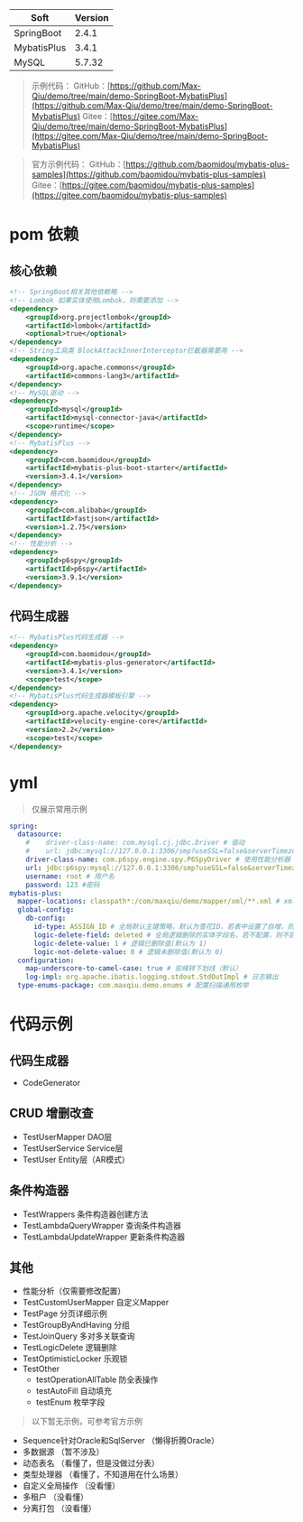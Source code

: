 Soft | Version
---|---
SpringBoot | 2.4.1
MybatisPlus | 3.4.1
MySQL | 5.7.32

> 示例代码：
GitHub：[https://github.com/Max-Qiu/demo/tree/main/demo-SpringBoot-MybatisPlus](https://github.com/Max-Qiu/demo/tree/main/demo-SpringBoot-MybatisPlus)
Gitee：[https://gitee.com/Max-Qiu/demo/tree/main/demo-SpringBoot-MybatisPlus](https://gitee.com/Max-Qiu/demo/tree/main/demo-SpringBoot-MybatisPlus)

> 官方示例代码：
GitHub：[https://github.com/baomidou/mybatis-plus-samples](https://github.com/baomidou/mybatis-plus-samples)
Gitee：[https://gitee.com/baomidou/mybatis-plus-samples](https://gitee.com/baomidou/mybatis-plus-samples)

# pom 依赖

## 核心依赖

```xml
<!-- SpringBoot相关其他依赖略 -->
<!-- Lombok 如果实体使用Lombok，则需要添加 -->
<dependency>
    <groupId>org.projectlombok</groupId>
    <artifactId>lombok</artifactId>
    <optional>true</optional>
</dependency>
<!-- String工具类 BlockAttackInnerInterceptor拦截器需要用 -->
<dependency>
    <groupId>org.apache.commons</groupId>
    <artifactId>commons-lang3</artifactId>
</dependency>
<!-- MySQL驱动 -->
<dependency>
    <groupId>mysql</groupId>
    <artifactId>mysql-connector-java</artifactId>
    <scope>runtime</scope>
</dependency>
<!-- MybatisPlus -->
<dependency>
    <groupId>com.baomidou</groupId>
    <artifactId>mybatis-plus-boot-starter</artifactId>
    <version>3.4.1</version>
</dependency>
<!-- JSON 格式化 -->
<dependency>
    <groupId>com.alibaba</groupId>
    <artifactId>fastjson</artifactId>
    <version>1.2.75</version>
</dependency>
<!-- 性能分析 -->
<dependency>
    <groupId>p6spy</groupId>
    <artifactId>p6spy</artifactId>
    <version>3.9.1</version>
</dependency>
```

## 代码生成器

```xml
<!-- MybatisPlus代码生成器 -->
<dependency>
    <groupId>com.baomidou</groupId>
    <artifactId>mybatis-plus-generator</artifactId>
    <version>3.4.1</version>
    <scope>test</scope>
</dependency>
<!-- MybatisPlus代码生成器模板引擎 -->
<dependency>
    <groupId>org.apache.velocity</groupId>
    <artifactId>velocity-engine-core</artifactId>
    <version>2.2</version>
    <scope>test</scope>
</dependency>
```
# yml

> 仅展示常用示例

```yaml
spring:
  datasource:
    #    driver-class-name: com.mysql.cj.jdbc.Driver # 驱动
    #    url: jdbc:mysql://127.0.0.1:3306/smp?useSSL=false&serverTimezone=GMT%2B8&characterEncoding=utf8 # 连接地址
    driver-class-name: com.p6spy.engine.spy.P6SpyDriver # 使用性能分析器（开发时使用）
    url: jdbc:p6spy:mysql://127.0.0.1:3306/smp?useSSL=false&serverTimezone=GMT%2B8&characterEncoding=utf8 # 使用 性能分析器的 连接地址（开发时使用）
    username: root # 用户名
    password: 123 #密码
mybatis-plus:
  mapper-locations: classpath*:/com/maxqiu/demo/mapper/xml/**.xml # xml路径
  global-config:
    db-config:
      id-type: ASSIGN_ID # 全局默认主键策略，默认为雪花ID，若表中设置了自增，则生成的实体自动添加自增ID属性，参考 TestDelete
      logic-delete-field: deleted # 全局逻辑删除的实体字段名，若不配置，则不启用
      logic-delete-value: 1 # 逻辑已删除值(默认为 1)
      logic-not-delete-value: 0 # 逻辑未删除值(默认为 0)
  configuration:
    map-underscore-to-camel-case: true # 驼峰转下划线（默认）
    log-impl: org.apache.ibatis.logging.stdout.StdOutImpl # 日志输出
  type-enums-package: com.maxqiu.demo.enums # 配置扫描通用枚举
```

# 代码示例

## 代码生成器

- CodeGenerator

## CRUD 增删改查

- TestUserMapper DAO层
- TestUserService Service层
- TestUser Entity层（AR模式）

## 条件构造器

- TestWrappers 条件构造器创建方法
- TestLambdaQueryWrapper 查询条件构造器
- TestLambdaUpdateWrapper 更新条件构造器

## 其他

- 性能分析（仅需要修改配置）
- TestCustomUserMapper 自定义Mapper
- TestPage 分页详细示例
- TestGroupByAndHaving 分组
- TestJoinQuery 多对多关联查询
- TestLogicDelete 逻辑删除
- TestOptimisticLocker 乐观锁
- TestOther
  - testOperationAllTable 防全表操作
  - testAutoFill 自动填充
  - testEnum 枚举字段

> 以下暂无示例，可参考官方示例

- Sequence针对Oracle和SqlServer （懒得折腾Oracle）
- 多数据源 （暂不涉及）
- 动态表名 （看懂了，但是没做过分表）
- 类型处理器 （看懂了，不知道用在什么场景）
- 自定义全局操作 （没看懂）
- 多租户 （没看懂）
- 分离打包 （没看懂）